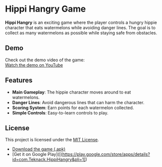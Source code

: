 # Hippi Hangry Game

**Hippi Hangry** is an exciting game where the player controls a hungry hippie character that eats watermelons while avoiding danger lines. The goal is to collect as many watermelons as possible while staying safe from obstacles.

## Demo

Check out the demo video of the game:  
[Watch the demo on YouTube](https://youtube.com/shorts/TC2j8moP46k?feature=share)

## Features

- **Main Gameplay**: The hippie character moves around to eat watermelons.
- **Danger Lines**: Avoid dangerous lines that can harm the character.
- **Scoring System**: Earn points for each watermelon collected.
- **Simple Controls**: Easy-to-learn controls to play.


## License
This project is licensed under the [MIT License](LICENSE).

- [Download the game (.apk)]([https://drive.google.com/drive/folders/1iG3p8rvlDdTxyW6VA08q_mMHPrqaoTSK?usp=sharing])
- [Get it on Google Play]([(https://play.google.com/store/apps/details?id=com.Teknack.HippiHangry&pli=1])
